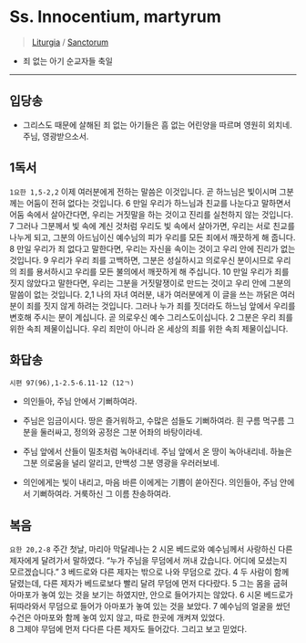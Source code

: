#  Ss. Innocentium, martyrum
> [Liturgia](../../README.md) / [Sanctorum](../SS.md)
* 죄 없는 아기 순교자들 축일

----

## 입당송
- 그리스도 때문에 살해된 죄 없는 아기들은 흠 없는 어린양을 따르며 영원히 외치네. 주님, 영광받으소서.

## 1독서
`1요한 1,5-2,2` 이제 여러분에게 전하는 말씀은 이것입니다.
곧 하느님은 빛이시며 그분께는 어둠이 전혀 없다는 것입니다.
6 만일 우리가 하느님과 친교를 나눈다고 말하면서 어둠 속에서 살아간다면,
우리는 거짓말을 하는 것이고 진리를 실천하지 않는 것입니다.
7 그러나 그분께서 빛 속에 계신 것처럼 우리도 빛 속에서 살아가면,
우리는 서로 친교를 나누게 되고,
그분의 아드님이신 예수님의 피가
우리를 모든 죄에서 깨끗하게 해 줍니다.
8 만일 우리가 죄 없다고 말한다면,
우리는 자신을 속이는 것이고 우리 안에 진리가 없는 것입니다.
9 우리가 우리 죄를 고백하면,
그분은 성실하시고 의로우신 분이시므로
우리의 죄를 용서하시고 우리를 모든 불의에서 깨끗하게 해 주십니다.
10 만일 우리가 죄를 짓지 않았다고 말한다면,
우리는 그분을 거짓말쟁이로 만드는 것이고
우리 안에 그분의 말씀이 없는 것입니다.
2,1 나의 자녀 여러분, 내가 여러분에게 이 글을 쓰는 까닭은
여러분이 죄를 짓지 않게 하려는 것입니다.
그러나 누가 죄를 짓더라도 하느님 앞에서
우리를 변호해 주시는 분이 계십니다.
곧 의로우신 예수 그리스도이십니다.
2 그분은 우리 죄를 위한 속죄 제물이십니다.
우리 죄만이 아니라 온 세상의 죄를 위한 속죄 제물이십니다.

## 화답송
`시편 97(96),1-2.5-6.11-12 (12ㄱ)`  
- 의인들아, 주님 안에서 기뻐하여라.

- 주님은 임금이시다. 땅은 즐거워하고, 수많은 섬들도 기뻐하여라. 흰 구름 먹구름 그분을 둘러싸고, 정의와 공정은 그분 어좌의 바탕이라네.  
- 주님 앞에서 산들이 밀초처럼 녹아내리네. 주님 앞에서 온 땅이 녹아내리네. 하늘은 그분 의로움을 널리 알리고, 만백성 그분 영광을 우러러보네.  
- 의인에게는 빛이 내리고, 마음 바른 이에게는 기쁨이 쏟아진다. 의인들아, 주님 안에서 기뻐하여라. 거룩하신 그 이름 찬송하여라.  


## 복음
`요한 20,2-8` 주간 첫날, 마리아 막달레나는 2 시몬 베드로와
예수님께서 사랑하신 다른 제자에게 달려가서 말하였다.
“누가 주님을 무덤에서 꺼내 갔습니다. 어디에 모셨는지 모르겠습니다.”
3 베드로와 다른 제자는 밖으로 나와 무덤으로 갔다.
4 두 사람이 함께 달렸는데,
다른 제자가 베드로보다 빨리 달려 무덤에 먼저 다다랐다.
5 그는 몸을 굽혀 아마포가 놓여 있는 것을 보기는 하였지만,
안으로 들어가지는 않았다.
6 시몬 베드로가 뒤따라와서 무덤으로 들어가 아마포가 놓여 있는 것을 보았다.
7 예수님의 얼굴을 쌌던 수건은 아마포와 함께 놓여 있지 않고,
따로 한곳에 개켜져 있었다.  
8 그제야 무덤에 먼저 다다른 다른 제자도 들어갔다. 그리고 보고 믿었다.
